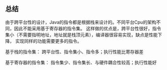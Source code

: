 ## 总结
由于跨平台性的设计，Java的指令都是根据栈来设计的。不同平台Cpu的架构不同，因此不能采用基于寄存器的指令集。
这样做的优点是，跨平台性很好，指令集小（不需要指明地址，地址就是栈顶元素），编译器很容易实现，缺点是性能下降，
实现同样的功能需要更多的指令。

基于栈的指令集：
跨平台性、指令集小、指令多；执行性能比寄存器差

基于寄存器的指令集：
指令集少、指令集长、与硬件耦合性较高；执行性能好
